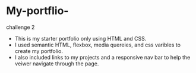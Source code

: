 # My-portflio-
challenge 2
* This is my starter portfolio only using HTML and CSS.
* I used semantic HTML, flexbox, media quereies, and css varibles to create my portfolio.
* I also included links to my projects and a responsive nav bar to help the veiwer navigate through the page.